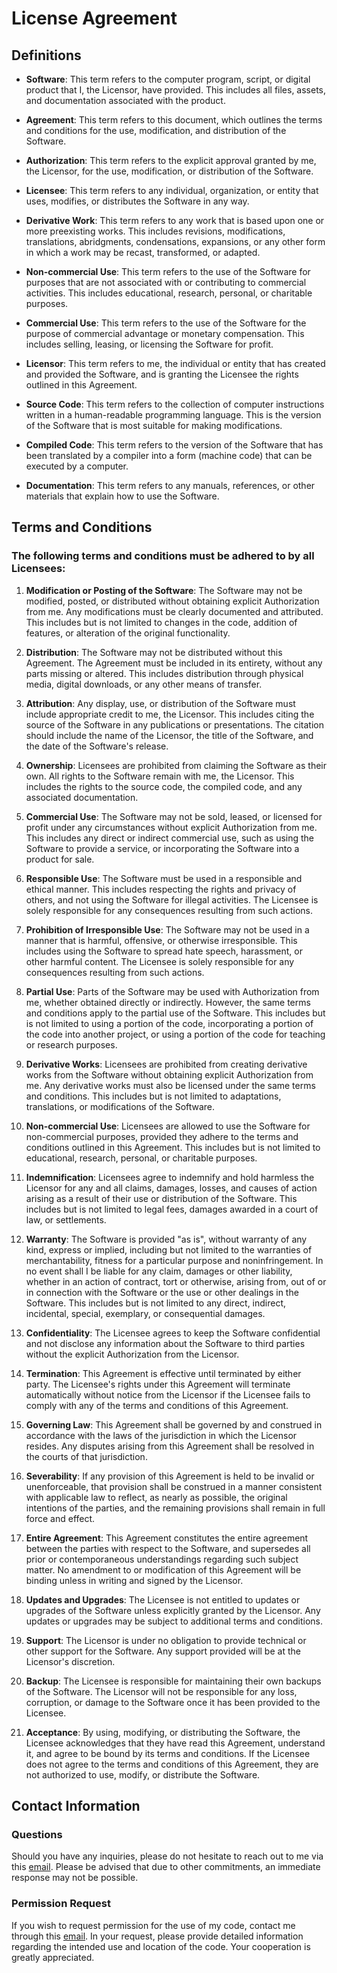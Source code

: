 # License Agreement

## Definitions

- **Software**: This term refers to the computer program, script, or digital product that I, the Licensor, have provided. This includes all files, assets, and documentation associated with the product.

- **Agreement**: This term refers to this document, which outlines the terms and conditions for the use, modification, and distribution of the Software.

- **Authorization**: This term refers to the explicit approval granted by me, the Licensor, for the use, modification, or distribution of the Software.

- **Licensee**: This term refers to any individual, organization, or entity that uses, modifies, or distributes the Software in any way.

- **Derivative Work**: This term refers to any work that is based upon one or more preexisting works. This includes revisions, modifications, translations, abridgments, condensations, expansions, or any other form in which a work may be recast, transformed, or adapted.

- **Non-commercial Use**: This term refers to the use of the Software for purposes that are not associated with or contributing to commercial activities. This includes educational, research, personal, or charitable purposes.

- **Commercial Use**: This term refers to the use of the Software for the purpose of commercial advantage or monetary compensation. This includes selling, leasing, or licensing the Software for profit.

- **Licensor**: This term refers to me, the individual or entity that has created and provided the Software, and is granting the Licensee the rights outlined in this Agreement.

- **Source Code**: This term refers to the collection of computer instructions written in a human-readable programming language. This is the version of the Software that is most suitable for making modifications.

- **Compiled Code**: This term refers to the version of the Software that has been translated by a compiler into a form (machine code) that can be executed by a computer.

- **Documentation**: This term refers to any manuals, references, or other materials that explain how to use the Software.

## Terms and Conditions
### The following terms and conditions must be adhered to by all Licensees:

1. **Modification or Posting of the Software**: The Software may not be modified, posted, or distributed without obtaining explicit Authorization from me. Any modifications must be clearly documented and attributed. This includes but is not limited to changes in the code, addition of features, or alteration of the original functionality.

2. **Distribution**: The Software may not be distributed without this Agreement. The Agreement must be included in its entirety, without any parts missing or altered. This includes distribution through physical media, digital downloads, or any other means of transfer.

3. **Attribution**: Any display, use, or distribution of the Software must include appropriate credit to me, the Licensor. This includes citing the source of the Software in any publications or presentations. The citation should include the name of the Licensor, the title of the Software, and the date of the Software's release.

4. **Ownership**: Licensees are prohibited from claiming the Software as their own. All rights to the Software remain with me, the Licensor. This includes the rights to the source code, the compiled code, and any associated documentation.

5. **Commercial Use**: The Software may not be sold, leased, or licensed for profit under any circumstances without explicit Authorization from me. This includes any direct or indirect commercial use, such as using the Software to provide a service, or incorporating the Software into a product for sale.

6. **Responsible Use**: The Software must be used in a responsible and ethical manner. This includes respecting the rights and privacy of others, and not using the Software for illegal activities. The Licensee is solely responsible for any consequences resulting from such actions.

7. **Prohibition of Irresponsible Use**: The Software may not be used in a manner that is harmful, offensive, or otherwise irresponsible. This includes using the Software to spread hate speech, harassment, or other harmful content. The Licensee is solely responsible for any consequences resulting from such actions.

8. **Partial Use**: Parts of the Software may be used with Authorization from me, whether obtained directly or indirectly. However, the same terms and conditions apply to the partial use of the Software. This includes but is not limited to using a portion of the code, incorporating a portion of the code into another project, or using a portion of the code for teaching or research purposes.

9. **Derivative Works**: Licensees are prohibited from creating derivative works from the Software without obtaining explicit Authorization from me. Any derivative works must also be licensed under the same terms and conditions. This includes but is not limited to adaptations, translations, or modifications of the Software.

10. **Non-commercial Use**: Licensees are allowed to use the Software for non-commercial purposes, provided they adhere to the terms and conditions outlined in this Agreement. This includes but is not limited to educational, research, personal, or charitable purposes.

11. **Indemnification**: Licensees agree to indemnify and hold harmless the Licensor for any and all claims, damages, losses, and causes of action arising as a result of their use or distribution of the Software. This includes but is not limited to legal fees, damages awarded in a court of law, or settlements.

12. **Warranty**: The Software is provided "as is", without warranty of any kind, express or implied, including but not limited to the warranties of merchantability, fitness for a particular purpose and noninfringement. In no event shall I be liable for any claim, damages or other liability, whether in an action of contract, tort or otherwise, arising from, out of or in connection with the Software or the use or other dealings in the Software. This includes but is not limited to any direct, indirect, incidental, special, exemplary, or consequential damages.

13. **Confidentiality**: The Licensee agrees to keep the Software confidential and not disclose any information about the Software to third parties without the explicit Authorization from the Licensor.

14. **Termination**: This Agreement is effective until terminated by either party. The Licensee's rights under this Agreement will terminate automatically without notice from the Licensor if the Licensee fails to comply with any of the terms and conditions of this Agreement.

15. **Governing Law**: This Agreement shall be governed by and construed in accordance with the laws of the jurisdiction in which the Licensor resides. Any disputes arising from this Agreement shall be resolved in the courts of that jurisdiction.

16. **Severability**: If any provision of this Agreement is held to be invalid or unenforceable, that provision shall be construed in a manner consistent with applicable law to reflect, as nearly as possible, the original intentions of the parties, and the remaining provisions shall remain in full force and effect.

17. **Entire Agreement**: This Agreement constitutes the entire agreement between the parties with respect to the Software, and supersedes all prior or contemporaneous understandings regarding such subject matter. No amendment to or modification of this Agreement will be binding unless in writing and signed by the Licensor.

18. **Updates and Upgrades**: The Licensee is not entitled to updates or upgrades of the Software unless explicitly granted by the Licensor. Any updates or upgrades may be subject to additional terms and conditions.

19. **Support**: The Licensor is under no obligation to provide technical or other support for the Software. Any support provided will be at the Licensor's discretion.

20. **Backup**: The Licensee is responsible for maintaining their own backups of the Software. The Licensor will not be responsible for any loss, corruption, or damage to the Software once it has been provided to the Licensee.

21. **Acceptance**: By using, modifying, or distributing the Software, the Licensee acknowledges that they have read this Agreement, understand it, and agree to be bound by its terms and conditions. If the Licensee does not agree to the terms and conditions of this Agreement, they are not authorized to use, modify, or distribute the Software.

## Contact Information
### Questions
Should you have any inquiries, please do not hesitate to reach out to me via this [email](mailto:callmesirentertainment@outlook.com?subject=Legal%20Question). Please be advised that due to other commitments, an immediate response may not be possible.

### Permission Request
If you wish to request permission for the use of my code, contact me through this [email](mailto:callmesirentertainment@outlook.com?subject=Permission%20Request). In your request, please provide detailed information regarding the intended use and location of the code. Your cooperation is greatly appreciated.
